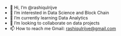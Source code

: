 - 👋 Hi, I’m @rashiqulrijve
- 👀 I’m interested in Data Science and Block Chain
- 🌱 I’m currently learning Data Analytics
- 💞️ I’m looking to collaborate on data projects
- 📫 How to reach me Gmail: rashiqulrijve@gmail.com

<!---
rashiqulrijve/rashiqulrijve is a ✨ special ✨ repository because its `README.md` (this file) appears on your GitHub profile.
You can click the Preview link to take a look at your changes.
--->
